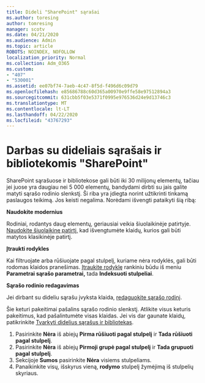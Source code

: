 ```yaml
---
title: Dideli "SharePoint" sąrašai
ms.author: toresing
author: tomresing
manager: scotv
ms.date: 04/21/2020
ms.audience: Admin
ms.topic: article
ROBOTS: NOINDEX, NOFOLLOW
localization_priority: Normal
ms.collection: Adm_O365
ms.custom:
- "407"
- "530001"
ms.assetid: ee07bf74-7aeb-4c47-8f5d-f496d6c09d79
ms.openlocfilehash: e85686788c60d365a00970e9ffe58e97512894a3
ms.sourcegitcommit: 631cbb5f03e5371f0995e976536d24e9d13746c3
ms.translationtype: MT
ms.contentlocale: lt-LT
ms.lasthandoff: 04/22/2020
ms.locfileid: "43767293"
---
```

# <a name="work-with-large-lists-and-libraries-in-sharepoint"></a>Darbas su dideliais sąrašais ir bibliotekomis "SharePoint"

SharePoint sąrašuose ir bibliotekose gali būti iki 30 milijonų elementų, tačiau jei juose yra daugiau nei 5 000 elementų, bandydami dirbti su jais galite matyti sąrašo rodinio slenkstį. Ši riba yra įdiegta norint užtikrinti tinkamą paslaugos teikimą. Jos keisti negalima. Norėdami išvengti pataikyti šią ribą:

**Naudokite modernius**

Rodiniai, rodantys daug elementų, geriausiai veikia šiuolaikinėje patirtyje. [Naudokite šiuolaikinę patirtį,](https://support.office.com/article/66dac24b-4177-4775-bf50-3d267318caa9) kad išvengtumėte klaidų, kurios gali būti matytos klasikinėje patirtį.

**Įtraukti rodykles**

Kai filtruojate arba rūšiuojate pagal stulpelį, kuriame nėra rodyklės, gali būti rodomas klaidos pranešimas. [Įtraukite rodyklę](https://support.office.com/article/f3f00554-b7dc-44d1-a2ed-d477eac463b0) rankiniu būdu iš meniu **Parametrai sąrašo parametrai,** tada **Indeksuoti stulpeliai**.

**Sąrašo rodinio redagavimas**

Jei dirbant su dideliu sąrašu įvyksta klaida, [redaguokite sąrašo rodinį](https://support.office.com/article/15916903-e79a-423f-b4e2-02d37e1ff372).

Šie keturi pakeitimai pašalins sąrašo rodinio slenkstį. Atlikite visus keturis pakeitimus, kad pašalintumėte visas klaidas. Jei vis dar gaunate klaidų, patikrinkite [Tvarkyti didelius sąrašus ir bibliotekas](https://support.office.com/article/B8588DAE-9387-48C2-9248-C24122F07C59).

1. Pasirinkite **Nėra** iš abiejų **Pirma rūšiuoti pagal stulpelį** ir **Tada rūšiuoti pagal stulpelį**.
2. Pasirinkite **Nėra** iš abiejų **Pirmoji grupė pagal stulpelį** ir **Tada grupuoti pagal stulpelį**.
3. Sekcijoje **Sumos** pasirinkite **Nėra** visiems stulpeliams.
4. Panaikinkite visų, išskyrus vieną, **rodymo** stulpelį žymėjimą iš stulpelių skyriaus.


